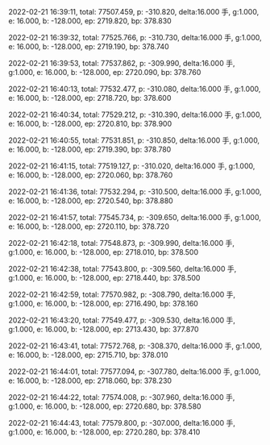 2022-02-21 16:39:11, total: 77507.459, p: -310.820, delta:16.000 手, g:1.000, e: 16.000, b: -128.000, ep: 2719.820, bp: 378.830

2022-02-21 16:39:32, total: 77525.766, p: -310.730, delta:16.000 手, g:1.000, e: 16.000, b: -128.000, ep: 2719.190, bp: 378.740

2022-02-21 16:39:53, total: 77537.862, p: -309.990, delta:16.000 手, g:1.000, e: 16.000, b: -128.000, ep: 2720.090, bp: 378.760

2022-02-21 16:40:13, total: 77532.477, p: -310.080, delta:16.000 手, g:1.000, e: 16.000, b: -128.000, ep: 2718.720, bp: 378.600

2022-02-21 16:40:34, total: 77529.212, p: -310.390, delta:16.000 手, g:1.000, e: 16.000, b: -128.000, ep: 2720.810, bp: 378.900

2022-02-21 16:40:55, total: 77531.851, p: -310.850, delta:16.000 手, g:1.000, e: 16.000, b: -128.000, ep: 2719.390, bp: 378.780

2022-02-21 16:41:15, total: 77519.127, p: -310.020, delta:16.000 手, g:1.000, e: 16.000, b: -128.000, ep: 2720.060, bp: 378.760

2022-02-21 16:41:36, total: 77532.294, p: -310.500, delta:16.000 手, g:1.000, e: 16.000, b: -128.000, ep: 2720.540, bp: 378.880

2022-02-21 16:41:57, total: 77545.734, p: -309.650, delta:16.000 手, g:1.000, e: 16.000, b: -128.000, ep: 2720.110, bp: 378.720

2022-02-21 16:42:18, total: 77548.873, p: -309.990, delta:16.000 手, g:1.000, e: 16.000, b: -128.000, ep: 2718.010, bp: 378.500

2022-02-21 16:42:38, total: 77543.800, p: -309.560, delta:16.000 手, g:1.000, e: 16.000, b: -128.000, ep: 2718.440, bp: 378.500

2022-02-21 16:42:59, total: 77570.982, p: -308.790, delta:16.000 手, g:1.000, e: 16.000, b: -128.000, ep: 2716.490, bp: 378.160

2022-02-21 16:43:20, total: 77549.477, p: -309.530, delta:16.000 手, g:1.000, e: 16.000, b: -128.000, ep: 2713.430, bp: 377.870

2022-02-21 16:43:41, total: 77572.768, p: -308.370, delta:16.000 手, g:1.000, e: 16.000, b: -128.000, ep: 2715.710, bp: 378.010

2022-02-21 16:44:01, total: 77577.094, p: -307.780, delta:16.000 手, g:1.000, e: 16.000, b: -128.000, ep: 2718.060, bp: 378.230

2022-02-21 16:44:22, total: 77574.008, p: -307.960, delta:16.000 手, g:1.000, e: 16.000, b: -128.000, ep: 2720.680, bp: 378.580

2022-02-21 16:44:43, total: 77579.800, p: -307.000, delta:16.000 手, g:1.000, e: 16.000, b: -128.000, ep: 2720.280, bp: 378.410